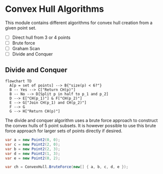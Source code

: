 # Convex Hull Algorithms

This module contains different algorithms for convex hull creation from a given point set.

- [ ] Direct hull from 3 or 4 points
- [ ] Brute force
- [ ] Graham Scan
- [ ] Divide and Conquer

## Divide and Conquer

```mermaid
flowchart TD
  A[p = set of points] --> B{"size(p) < 6?"}
  B -- Yes --> C["Return CH(p)"]
  B -- No --> D[Split p in half to p_1 and p_2]
  D --> E["CH(p_1)"] & F["CH(p_2)"]
  E --> G["Join CH(p_1) and CH(p_2)"]
  F --> G
  G --> H["Return CH(p)"]
```

The divide and conquer algorithm uses a brute force approach to construct the convex hulls of 5 point subsets. It is however possible to use this brute force approach for larger sets of points directly if desired.


<!-- snippet: BruteForceConvexHull -->
```cs
var a = new Point2(0, 0);
var c = new Point2(2, 0);
var b = new Point2(2, 3);
var d = new Point2(1, 3);
var e = new Point2(0, 2);

var ch = ConvexHull.BruteForce(new[] { a, b, c, d, e });
```
<!-- endSnippet -->
